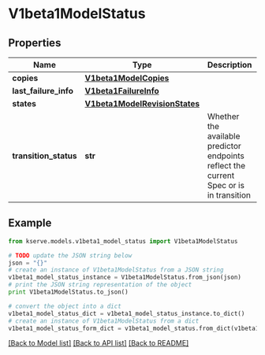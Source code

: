 # V1beta1ModelStatus


## Properties

Name | Type | Description | Notes
------------ | ------------- | ------------- | -------------
**copies** | [**V1beta1ModelCopies**](V1beta1ModelCopies.md) |  | [optional] 
**last_failure_info** | [**V1beta1FailureInfo**](V1beta1FailureInfo.md) |  | [optional] 
**states** | [**V1beta1ModelRevisionStates**](V1beta1ModelRevisionStates.md) |  | [optional] 
**transition_status** | **str** | Whether the available predictor endpoints reflect the current Spec or is in transition | [default to '']

## Example

```python
from kserve.models.v1beta1_model_status import V1beta1ModelStatus

# TODO update the JSON string below
json = "{}"
# create an instance of V1beta1ModelStatus from a JSON string
v1beta1_model_status_instance = V1beta1ModelStatus.from_json(json)
# print the JSON string representation of the object
print V1beta1ModelStatus.to_json()

# convert the object into a dict
v1beta1_model_status_dict = v1beta1_model_status_instance.to_dict()
# create an instance of V1beta1ModelStatus from a dict
v1beta1_model_status_form_dict = v1beta1_model_status.from_dict(v1beta1_model_status_dict)
```
[[Back to Model list]](../README.md#documentation-for-models) [[Back to API list]](../README.md#documentation-for-api-endpoints) [[Back to README]](../README.md)


